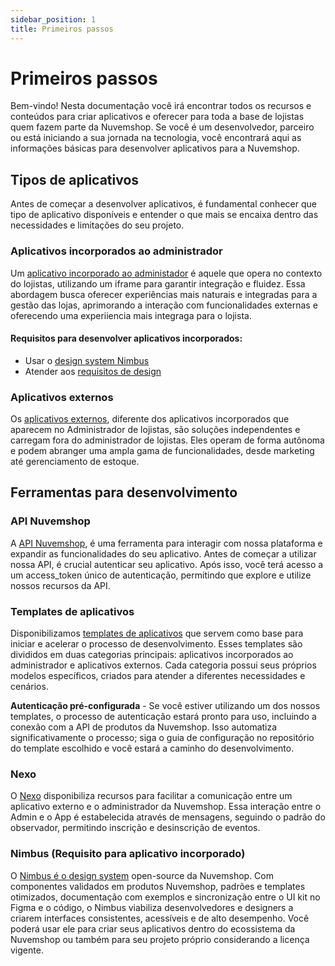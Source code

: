 ```yaml
---
sidebar_position: 1
title: Primeiros passos
---
```


# Primeiros passos

Bem-vindo! Nesta documentação você irá encontrar todos os recursos e conteúdos para criar aplicativos e oferecer para toda a base de lojistas quem fazem parte da Nuvemshop. Se você é um desenvolvedor, parceiro ou está iniciando a sua jornada na tecnologia, você encontrará aqui as informações básicas para desenvolver aplicativos para a Nuvemshop.

## Tipos de aplicativos

Antes de começar a desenvolver aplicativos, é fundamental conhecer que tipo de aplicativo disponíveis e entender o que mais se encaixa dentro das necessidades e limitações do seu projeto.

### Aplicativos incorporados ao administrador

Um [aplicativo incorporado ao administador](./applications/native.md) é aquele que opera no contexto do lojistas, utilizando um iframe para garantir integração e fluidez. Essa abordagem busca oferecer experiências mais naturais e integradas para a gestão das lojas, aprimorando a interação com funcionalidades externas e oferecendo uma experiiencia mais integraga para o lojista.

#### Requisitos para desenvolver aplicativos incorporados:

- Usar o [design system Nimbus](./developer-tools/nimbus.md)
- Atender aos [requisitos de design](./homologation/checklist.md)

### Aplicativos externos

Os [aplicativos externos](./applications/standalone.md), diferente dos aplicativos incorporados que aparecem no Administrador de lojistas, são soluções independentes e carregam fora do administrador de lojistas. Eles operam de forma autônoma e podem abranger uma ampla gama de funcionalidades, desde marketing até gerenciamento de estoque.

## Ferramentas para desenvolvimento

### API Nuvemshop

A [API Nuvemshop](./developer-tools/nuvemshop-api.md), é uma ferramenta para interagir com nossa plataforma e expandir as funcionalidades do seu aplicativo. Antes de começar a utilizar nossa API, é crucial autenticar seu aplicativo. Após isso, você terá acesso a um access_token único de autenticação, permitindo que explore e utilize nossos recursos da API.

### Templates de aplicativos

Disponibilizamos [templates de aplicativos](./developer-tools/templates.md) que servem como base para iniciar e acelerar o processo de desenvolvimento. Esses templates são divididos em duas categorias principais: aplicativos incorporados ao administrador e aplicativos externos. Cada categoria possui seus próprios modelos específicos, criados para atender a diferentes necessidades e cenários.

**Autenticação pré-configurada** - Se você estiver utilizando um dos nossos templates, o processo de autenticação estará pronto para uso, incluindo a conexão com a API de produtos da Nuvemshop. Isso automatiza significativamente o processo; siga o guia de configuração no repositório do template escolhido e você estará a caminho do desenvolvimento.

### Nexo

O [Nexo](./developer-tools/nexo.md) disponibiliza recursos para facilitar a comunicação entre um aplicativo externo e o administrador da Nuvemshop. Essa interação entre o Admin e o App é estabelecida através de mensagens, seguindo o padrão do observador, permitindo inscrição e desinscrição de eventos.

### Nimbus (Requisito para aplicativo incorporado)

O [Nimbus é o design system](./developer-tools/nimbus.md) open-source da Nuvemshop. Com componentes validados em produtos Nuvemshop, padrões e templates otimizados, documentação com exemplos e sincronização entre o UI kit no Figma e o código, o Nimbus viabiliza desenvolvedores e designers a criarem interfaces consistentes, acessíveis e de alto desempenho. Você poderá usar ele para criar seus aplicativos dentro do ecossistema da Nuvemshop ou também para seu projeto próprio considerando a licença vigente.
